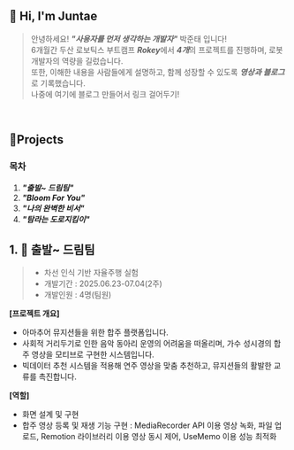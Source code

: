 ## 👋 Hi, I'm Juntae 

> 안녕하세요! ***"사용자를 먼저 생각하는 개발자"*** 박준태 입니다!  
> 6개월간 두산 로보틱스 부트캠프 ***Rokey***에서 ***4개***의 프로젝트를 진행하며, 로봇 개발자의 역량을 길렀습니다.  
> 또한, 이해한 내용을 사람들에게 설명하고, 함께 성장할 수 있도록 ***영상과 블로그***로 기록했습니다.  
> 나중에 여기에 블로그 만들어서 링크 걸어두기!  
<br />

## 📝Projects  
### 목차
1. ***"출발~ 드림팀"***
2. ***"Bloom For You"***
3. ***"나의 완벽한 비서"***
4. ***"탐라는 도로지킴이"***

## 1. 🚗 출발~ 드림팀
> - 차선 인식 기반 자율주행 실험
> - 개발기간 : 2025.06.23-07.04(2주)
> - 개발인원 : 4명(팀원)

**[프로젝트 개요]**
- 아마추어 뮤지션들을 위한 합주 플랫폼입니다.
- 사회적 거리두기로 인한 음악 동아리 운영의 어려움을 떠올리며, 가수 성시경의 합주 영상을 모티브로 구현한 시스템입니다.
- 빅데이터 추천 시스템을 적용해 연주 영상을 맞춤 추천하고, 뮤지션들의 활발한 교류를 촉진합니다.
 
**[역할]**
- 화면 설계 및 구현
- 합주 영상 등록 및 재생 기능 구현 : 
MediaRecorder API 이용 영상 녹화, 파일 업로드, Remotion 라이브러리 이용 영상 동시 제어, UseMemo 이용 성능 최적화


